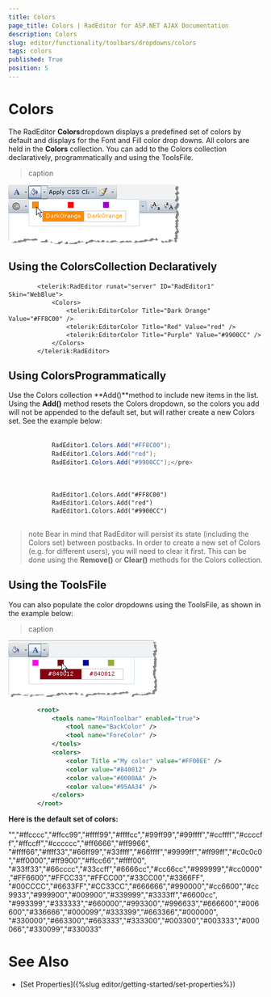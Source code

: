 ```yaml
---
title: Colors
page_title: Colors | RadEditor for ASP.NET AJAX Documentation
description: Colors
slug: editor/functionality/toolbars/dropdowns/colors
tags: colors
published: True
position: 5
---
```


# Colors



The RadEditor **Colors**dropdown displays a predefined set of colors by default and displays for the Font and Fill color drop downs. All colors are held in the **Colors** collection. You can add to the Colors collection declaratively, programmatically and using the ToolsFile.
>caption 

![](images/editor-dropdowns007.png)

## Using the ColorsCollection Declaratively

````ASPNET
	    <telerik:RadEditor runat="server" ID="RadEditor1" Skin="WebBlue">
	        <Colors>
	            <telerik:EditorColor Title="Dark Orange" Value="#FF8C00" />
	            <telerik:EditorColor Title="Red" Value="red" />
	            <telerik:EditorColor Title="Purple" Value="#9900CC" />
	        </Colors>
	    </telerik:RadEditor>
````



## Using ColorsProgrammatically

Use the Colors collection **Add()**method to include new items in the list. Using the **Add()** method resets the Colors dropdown, so the colors you add will not be appended to the default set, but will rather create a new Colors set. See the example below:



````C#
	
	        RadEditor1.Colors.Add("#FF8C00");
	        RadEditor1.Colors.Add("red");
	        RadEditor1.Colors.Add("#9900CC");</pre>
	          
````
````VB
	
	        RadEditor1.Colors.Add("#FF8C00")
	        RadEditor1.Colors.Add("red")
	        RadEditor1.Colors.Add("#9900CC")
	
````


>note Bear in mind that RadEditor will persist its state (including the Colors set) between postbacks. In order to create a new set of Colors (e.g. for different users), you will need to clear it first. This can be done using the **Remove()** or **Clear()** methods for the Colors collection.
>


## Using the ToolsFile

You can also populate the color dropdowns using the ToolsFile, as shown in the example below:
>caption 

![](images/editor-dropdowns008.png)

````XML
	    <root>  
	        <tools name="MainToolbar" enabled="true">    
	            <tool name="BackColor" />    
	            <tool name="ForeColor" />  
	        </tools>  
	        <colors>    
	            <color Title ="My color" value="#FF00EE" />    
	            <color value="#840012" />    
	            <color value="#0000AA" />    
	            <color value="#95AA34" />  
	        </colors>
	    </root>
````



**Here is the default set of colors:**

"","#ffcccc","#ffcc99","#ffff99","#ffffcc","#99ff99","#99ffff","#ccffff","#ccccff","#ffccff","#cccccc","#ff6666","#ff9966", "#ffff66","#ffff33","#66ff99","#33ffff","#66ffff","#9999ff","#ff99ff","#c0c0c0","#ff0000","#ff9900","#ffcc66","#ffff00", "#33ff33","#66cccc","#33ccff","#6666cc","#cc66cc","#999999","#cc0000","#FF6600","#FFCC33","#FFCC00","#33CC00","#3366FF", "#00CCCC","#6633FF","#CC33CC","#666666","#990000","#cc6600","#cc9933","#999900","#009900","#339999","#3333ff","#6600cc", "#993399","#333333","#660000","#993300","#996633","#666600","#006600","#336666","#000099","#333399","#663366","#000000", "#330000","#663300","#663333","#333300","#003300","#003333","#000066","#330099","#330033"

# See Also

 * [Set Properties]({%slug editor/getting-started/set-properties%})
